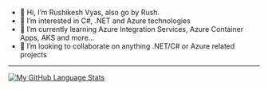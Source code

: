 

<!---
ruvyas/ruvyas is a ✨ special ✨ repository because its `README.md` (this file) appears on your GitHub profile.
You can click the Preview link to take a look at your changes.
--->
- 👋 Hi, I’m Rushikesh Vyas, also go by Rush.
- 👀 I’m interested in C#, .NET and Azure technologies
- 🌱 I’m currently learning Azure Integration Services, Azure Container Apps, AKS and more...
- 💞️ I’m looking to collaborate on anything .NET/C# or Azure related projects

---

[![My GitHub Language Stats](https://github-readme-stats.vercel.app/api/top-langs/?username=ruvyas&langs_count=5&theme=tokyonight)]()